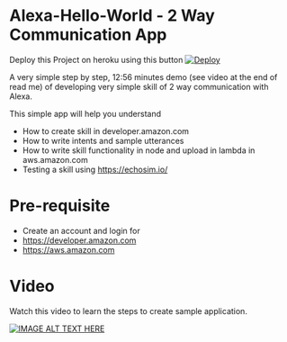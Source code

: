 # Alexa-Hello-World - 2 Way Communication App

Deploy this Project on heroku using this button
[![Deploy](https://www.herokucdn.com/deploy/button.svg)](https://heroku.com/deploy)


A very simple step by step, 12:56 minutes demo (see video at the end of read me) of developing very simple skill of 2 way communication with Alexa.

This simple app will help you understand
- How to create skill in developer.amazon.com
- How to write intents and sample utterances
- How to write skill functionality in node and upload in lambda in aws.amazon.com
- Testing a skill using https://echosim.io/

# Pre-requisite
- Create an account and login for
- https://developer.amazon.com
- https://aws.amazon.com

# Video
Watch this video to learn the steps to create sample application.

[![IMAGE ALT TEXT HERE](https://img.youtube.com/vi/V0PwCFrIfwg/0.jpg)](https://www.youtube.com/watch?v=V0PwCFrIfwg&t=9s)
